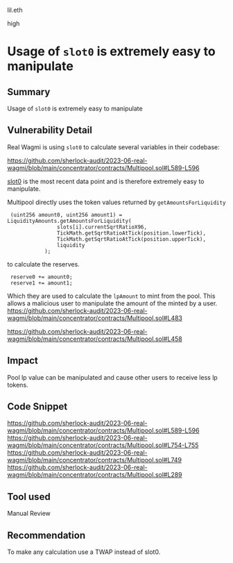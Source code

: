 lil.eth

high

# Usage of `slot0` is extremely easy to manipulate

## Summary
Usage of `slot0` is extremely easy to manipulate 

## Vulnerability Detail
Real Wagmi is using  `slot0` to calculate several variables in their codebase:

https://github.com/sherlock-audit/2023-06-real-wagmi/blob/main/concentrator/contracts/Multipool.sol#L589-L596

  [slot0](https://docs.uniswap.org/contracts/v3/reference/core/interfaces/pool/IUniswapV3PoolState#slot0) is the most recent data point and is therefore extremely easy to manipulate.

Multipool directly uses the token values returned by `getAmountsForLiquidity` 

```@solidity
 (uint256 amount0, uint256 amount1) = LiquidityAmounts.getAmountsForLiquidity(
                slots[i].currentSqrtRatioX96,
                TickMath.getSqrtRatioAtTick(position.lowerTick),
                TickMath.getSqrtRatioAtTick(position.upperTick),
                liquidity
            );
```

to calculate the reserves. 

```@solidity
 reserve0 += amount0;
 reserve1 += amount1;
```
Which they are used to calculate the `lpAmount` to mint from the pool. This allows a malicious user to manipulate the amount of the minted by a user.
https://github.com/sherlock-audit/2023-06-real-wagmi/blob/main/concentrator/contracts/Multipool.sol#L483

https://github.com/sherlock-audit/2023-06-real-wagmi/blob/main/concentrator/contracts/Multipool.sol#L458




## Impact
Pool lp value can be manipulated and cause other users to receive less lp tokens.

## Code Snippet
https://github.com/sherlock-audit/2023-06-real-wagmi/blob/main/concentrator/contracts/Multipool.sol#L589-L596
https://github.com/sherlock-audit/2023-06-real-wagmi/blob/main/concentrator/contracts/Multipool.sol#L754-L755
https://github.com/sherlock-audit/2023-06-real-wagmi/blob/main/concentrator/contracts/Multipool.sol#L749
https://github.com/sherlock-audit/2023-06-real-wagmi/blob/main/concentrator/contracts/Multipool.sol#L289
## Tool used

Manual Review

## Recommendation
To make any calculation use a TWAP instead of slot0.